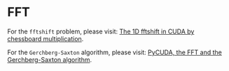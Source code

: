 # FFT

For the `fftshift` problem, please visit: [The 1D fftshift in CUDA by chessboard multiplication](https://vitalitylearning.medium.com/the-1d-fftshift-in-cuda-by-chessboard-multiplication-f8e9da0c47ff).

For the `Gerchberg-Saxton` algorithm, please visit: [PyCUDA, the FFT and the Gerchberg-Saxton algorithm](https://vitalitylearning.medium.com/pycuda-the-fft-and-the-gerchberg-saxton-algorithm-35fb7bceb62f).
